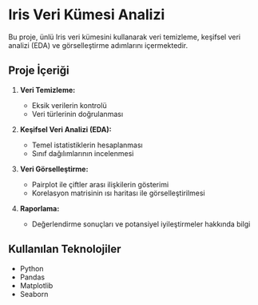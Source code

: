 # Iris Veri Kümesi Analizi

Bu proje, ünlü Iris veri kümesini kullanarak veri temizleme, keşifsel veri analizi (EDA) ve görselleştirme adımlarını içermektedir.
## Proje İçeriği

1. **Veri Temizleme:**
   - Eksik verilerin kontrolü
   - Veri türlerinin doğrulanması

2. **Keşifsel Veri Analizi (EDA):**
   - Temel istatistiklerin hesaplanması
   - Sınıf dağılımlarının incelenmesi

3. **Veri Görselleştirme:**
   - Pairplot ile çiftler arası ilişkilerin gösterimi
   - Korelasyon matrisinin ısı haritası ile görselleştirilmesi


4. **Raporlama:**
   - Değerlendirme sonuçları ve potansiyel iyileştirmeler hakkında bilgi

## Kullanılan Teknolojiler

- Python
- Pandas
- Matplotlib
- Seaborn





